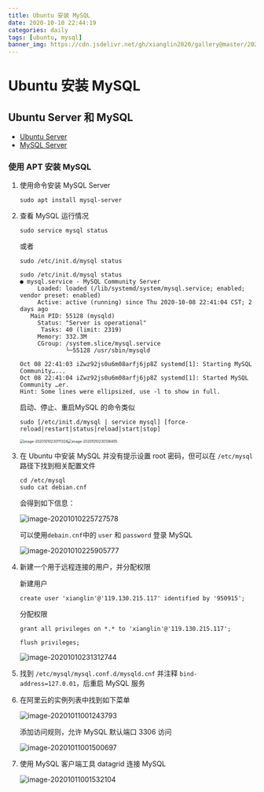 ```yaml
---
title: Ubuntu 安装 MySQL
date: 2020-10-10 22:44:19
categories: daily
tags: [ubuntu, mysql]
banner_img: https://cdn.jsdelivr.net/gh/xianglin2020/gallery@master/202009/212642.png
---
```


# Ubuntu 安装 MySQL

## Ubuntu Server 和 MySQL

* [Ubuntu Server](https://ubuntu.com/download/alternative-downloads)
* [MySQL Server](https://downloads.mysql.com/archives/community/)

### 使用 APT 安装 MySQL

1. 使用命令安装 MySQL Server

   `sudo apt install mysql-server`

2. 查看 MySQL 运行情况

   `sudo service mysql status`

   或者

   `sudo /etc/init.d/mysql status`

   ```shell
   sudo /etc/init.d/mysql status
   ● mysql.service - MySQL Community Server
        Loaded: loaded (/lib/systemd/system/mysql.service; enabled; vendor preset: enabled)
        Active: active (running) since Thu 2020-10-08 22:41:04 CST; 2 days ago
      Main PID: 55128 (mysqld)
        Status: "Server is operational"
         Tasks: 40 (limit: 2319)
        Memory: 332.3M
        CGroup: /system.slice/mysql.service
                └─55128 /usr/sbin/mysqld
   
   Oct 08 22:41:03 iZwz92js0u6m08arfj6jp8Z systemd[1]: Starting MySQL Community…...
   Oct 08 22:41:04 iZwz92js0u6m08arfj6jp8Z systemd[1]: Started MySQL Community …er.
   Hint: Some lines were ellipsized, use -l to show in full.
   ```

   启动、停止、重启MySQL 的命令类似

   ```shell
   sudo [/etc/init.d/mysql | service mysql] [force-reload|restart|status|reload|start|stop]
   ```

   <img src="https://cdn.jsdelivr.net/gh/xianglin2020/gallery@master/202010/230111.png" alt="image-20201010230111324" style="zoom:50%;" /><img src="https://cdn.jsdelivr.net/gh/xianglin2020/gallery@master/202010/230138.png" alt="image-20201010230138405" style="zoom:50%;" />

3. 在 Ubuntu 中安装 MySQL 并没有提示设置 root 密码，但可以在 `/etc/mysql` 路径下找到相关配置文件

   ```shell
   cd /etc/mysql
   sudo cat debian.cnf
   ```

   会得到如下信息：

   ![image-20201010225727578](https://cdn.jsdelivr.net/gh/xianglin2020/gallery@master/202010/225728.png)

   可以使用`debain.cnf`中的 `user` 和 `password` 登录 MySQL

   ![image-20201010225905777](https://cdn.jsdelivr.net/gh/xianglin2020/gallery@master/202010/000743.png)
   
4. 新建一个用于远程连接的用户，并分配权限

   新建用户

   `create user 'xianglin'@'119.130.215.117' identified by '950915';`

   分配权限

   `grant all privileges on *.* to 'xianglin'@'119.130.215.117';`

   `flush privileges;`

   ![image-20201010231312744](https://cdn.jsdelivr.net/gh/xianglin2020/gallery@master/202010/231313.png)

5. 找到 `/etc/mysql/mysql.conf.d/mysqld.cnf` 并注释 `bind-address=127.0.01`，后重启 MySQL 服务

6. 在阿里云的实例列表中找到如下菜单

   ![image-20201011001243793](https://cdn.jsdelivr.net/gh/xianglin2020/gallery@master/202010/000622.png)

   添加访问规则，允许 MySQL 默认端口 3306 访问

   ![image-20201011001500697](https://cdn.jsdelivr.net/gh/xianglin2020/gallery@master/202010/001501.png)

7. 使用 MySQL 客户端工具 datagrid 连接 MySQL

   ![image-20201011001532104](https://cdn.jsdelivr.net/gh/xianglin2020/gallery@master/202010/000652.png)

   